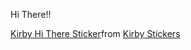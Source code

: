 
Hi There!!
<div class="tenor-gif-embed" data-postid="14498509" data-share-method="host" data-aspect-ratio="0.953125" data-width="50%"><a href="https://tenor.com/view/kirby-hi-there-pink-cute-smile-gif-14498509">Kirby Hi There Sticker</a>from <a href="https://tenor.com/search/kirby-stickers">Kirby Stickers</a></div> <script type="text/javascript" async src="https://tenor.com/embed.js"></script>


